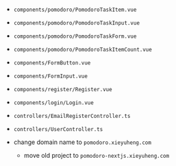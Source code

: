 - `components/pomodoro/PomodoroTaskItem.vue`
- `components/pomodoro/PomodoroTaskInput.vue`
- `components/pomodoro/PomodoroTaskForm.vue`
- `components/pomodoro/PomodoroTaskItemCount.vue`

- `components/FormButton.vue`
- `components/FormInput.vue`

- `components/register/Register.vue`
- `components/login/Login.vue`

- `controllers/EmailRegisterController.ts`
- `controllers/UserController.ts`

- change domain name to `pomodoro.xieyuheng.com`

  - move old project to `pomodoro-nextjs.xieyuheng.com`
